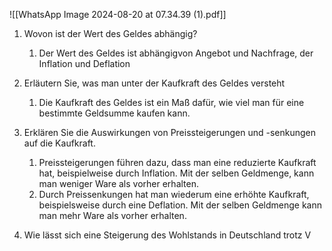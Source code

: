 

![[WhatsApp Image 2024-08-20 at 07.34.39 (1).pdf]]
1. Wovon ist der Wert des Geldes abhängig?
	1. Der Wert des Geldes ist abhängigvon Angebot und Nachfrage, der Inflation und Deflation
	   
2.  Erläutern Sie, was man unter der Kaufkraft des Geldes versteht
	1. Die Kaufkraft des Geldes ist ein Maß dafür, wie viel man für eine bestimmte Geldsumme kaufen kann.
3. Erklären Sie die Auswirkungen von Preissteigerungen und -senkungen auf die Kaufkraft.
	1. Preissteigerungen führen dazu, dass man eine reduzierte Kaufkraft hat, beispielweise durch Inflation. Mit der selben Geldmenge, kann man weniger Ware als vorher erhalten.
	2. Durch Preissenkungen hat man wiederum eine erhöhte Kaufkraft, beispielsweise durch eine Deflation. Mit der selben Geldmenge kann man mehr Ware als vorher erhalten.
4. Wie lässt sich eine Steigerung des Wohlstands in Deutschland trotz V